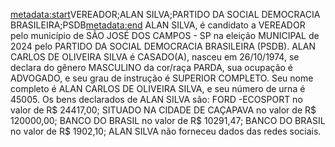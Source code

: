 <metadata:start>VEREADOR;ALAN SILVA;PARTIDO DA SOCIAL DEMOCRACIA BRASILEIRA;PSDB<metadata:end>
ALAN SILVA, é candidato a VEREADOR pelo município de SÃO JOSÉ DOS CAMPOS - SP na eleição MUNICIPAL de 2024 pelo PARTIDO DA SOCIAL DEMOCRACIA BRASILEIRA (PSDB). ALAN CARLOS DE OLIVEIRA SILVA é CASADO(A), nasceu em 26/10/1974, se declara do gênero MASCULINO da cor/raça PARDA, sua ocupação é ADVOGADO, e seu grau de instrução é SUPERIOR COMPLETO. Seu nome completo é ALAN CARLOS DE OLIVEIRA SILVA, e seu número de urna é 45005.
Os bens declarados de ALAN SILVA são: FORD -ECOSPORT no valor de R$ 24417,00; SITUADO NA CIDADE DE CAÇAPAVA no valor de R$ 120000,00; BANCO DO BRASIL no valor de R$ 10291,47; BANCO DO BRASIL no valor de R$ 1902,10; 
ALAN SILVA não forneceu dados das redes sociais.
